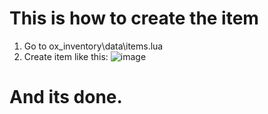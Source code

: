 # This is how to create the item

1. Go to ox_inventory\data\items.lua
2. Create item like this: ![image](https://github.com/user-attachments/assets/0a1c72f6-cac3-4913-9f88-5d376da8f8a9)

# And its done. 

